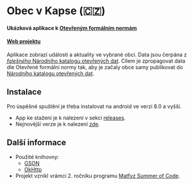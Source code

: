# Obec v Kapse (:czech_republic:) 
#### Ukázková aplikace k [Otevřeným formálním normám](https://data.gov.cz/ofn/)
#### [Web projektu](https://okulhavy.notion.site/Obec-v-kapse-430082b287ac427e8ffede4b11316174)
Aplikace zobrazí události a aktuality ve vybrané obci. Data jsou čerpána z [*falešného* Národního katalogu otevřených dat](https://oha03.mvcr.gov.cz/datové-sady). Cílem je zpropagovat data dle Otevřené formální normy tak, aby je začaly obce samy publikovat do [Národního katalogu otevřených dat](https://data.gov.cz/datov%C3%A9-sady).

## Instalace
Pro úspěšné spuštění je třeba instalovat na android ve verzi 8.0 a vyšší.
- App ke stažení je k nalezení v sekci [releases](https://github.com/OndrejKulhavy/Obec-v-Kapse/releases). 
- Nejnovější verze je k nalezení [zde](https://github.com/OndrejKulhavy/Obec-v-Kapse/releases/latest).

## Další informace
* Použité knihovny:
   *  [GSON](https://github.com/google/gson)
   *  [OkHttp](https://square.github.io/okhttp/)
* Projekt vznikl vrámci 2. ročníku programu [Matfyz Summer of Code](https://d3s.mff.cuni.cz/msoc/).
